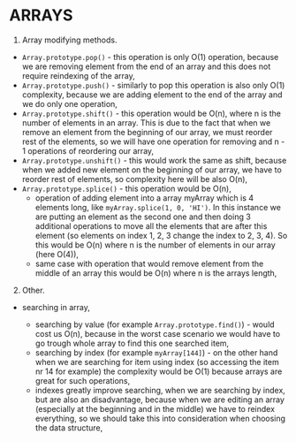 # ARRAYS

1. Array modifying methods.

- `Array.prototype.pop()` - this operation is only O(1) operation, because we are removing element from the end of an array and this does not require reindexing of the array,
- `Array.prototype.push()` - similarly to pop this operation is also only O(1) complexity, because we are adding element to the end of the array and we do only one operation,
- `Array.prototype.shift()` - this operation would be O(n), where n is the number of elements in an array. This is due to the fact that when we remove an element from the beginning of our array, we must reorder rest of the elements, so we will have one operation for removing and n - 1 operations of reordering our array,
- `Array.prototype.unshift()` - this would work the same as shift, because when we added new element on the beginning of our array, we have to reorder rest of elements, so complexity here will be also O(n),
- `Array.prototype.splice()` - this operation would be O(n),
  - operation of adding element into a array myArray which is 4 elements long, like `myArray.splice(1, 0, 'HI')`. In this instance we are putting an element as the second one and then doing 3 additional operations to move all the elements that are after this element (so elements on index 1, 2, 3 change the index to 2, 3, 4). So this would be O(n) where n is the number of elements in our array (here O(4)),
  - same case with operation that would remove element from the middle of an array this would be O(n) where n is the arrays length,

2. Other.

- searching in array,

  - searching by value (for example `Array.prototype.find()`) - would cost us O(n), because in the worst case scenario we would have to go trough whole array to find this one searched item,
  - searching by index (for example `myArray[144]`) - on the other hand when we are searching for item using index (so accessing the item nr 14 for example) the complexity would be O(1) because arrays are great for such operations,
  - indexes greatly improve searching, when we are searching by index, but are also an disadvantage, because when we are editing an array (especially at the beginning and in the middle) we have to reindex everything, so we should take this into consideration when choosing the data structure,
